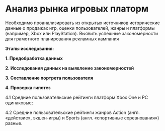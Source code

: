 # Анализ рынка игровых платорм

Необходимо проанализировать из открытых источников исторические данные о продажах игр, оценки пользователей, жанры и платформы (например, Xbox или PlayStation). 
Выявить успешные закономерности для грамотного планирования рекламных кампания

**Этапы исследования:**

  **1. Предобработка данных**

  **2. Исследования данных на выявление закономерностей**

  **3. Составление портрета пользователя**

  **4. Проверка гипотез**

4.1 Средние пользовательские рейтинги платформ Xbox One и PC одинаковые;

4.2 Средние пользовательские рейтинги жанров Action (англ. «действие», экшен-игры) и Sports (англ. «спортивные соревнования») разные.
